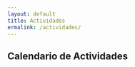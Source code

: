 ```yaml
---
layout: default
title: Actividades
ermalink: /actividades/
---
```


<h2>Calendario de Actividades</h2>
<div id="calendario"></div>

<!-- Este script carga el calendario -->
<script src="/assets/js/calendario.js"></script>
<link rel="stylesheet" href="/assets/css/calendario.css">
